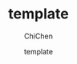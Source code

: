 ---
title: template
# cover: /assets/images/cover1.jpg

icon: page
# This control sidebar order
order: 1
author: ChiChen
date: template
category:
  - 
tag:
    -
sticky: true
star: false
footer: 
copyright: Copyright with marking the source
article: false
index: false
---